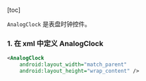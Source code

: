 [toc]

`AnalogClock` 是表盘时钟控件。

### 1. 在 xml 中定义 AnalogClock

```xml
<AnalogClock
    android:layout_width="match_parent"
    android:layout_height="wrap_content" />
```

